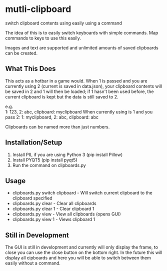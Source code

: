 # mutli-clipboard
switch clipboard contents using easily using a command 

The idea of this is to easily switch keyboards with simple commands. Map commands to keys to use this easily.

Images and text are supported and unlimited amounts of saved clipboards can be created.

## What This Does
This acts as a hotbar in a game would. When 1 is passed and you are currently using 2 (current is saved in data.json), your clipboard contents will be saved in 2 and 1 will then be loaded; if 1 hasn't been used before, the current clipboard is kept but the data is still saved to 2.

e.g.	
1: 123, 2: abc, clipboard: myclipboard
When currently using is 1 and you pass 2:
1: myclipboard, 2: abc, clipboard: abc

Clipboards can be named more than just numbers.

## Installation/Setup
1. Install PIL if you are using Python 3 (pip install Pillow)
2. Install PYQT5 (pip install pyqt5)
2. Run the command on clipboards.py

## Usage
* clipboards.py switch clipboard - Will switch current clipboard to the clipboard specified
* clipboards.py clear - Clear all clipboards
* clipboards.py clear 1 - Clear clipboard 1
* clipboards.py view - View all clipboards (opens GUI)
* clipboards.py view 1 - Views clipboard 1

## Still in Development
The GUI is still in development and currently will only display the frame, to close you can use the close button on the bottom right. In the future this will display all cipboards and here you will be able to switch between them easily without a command.
